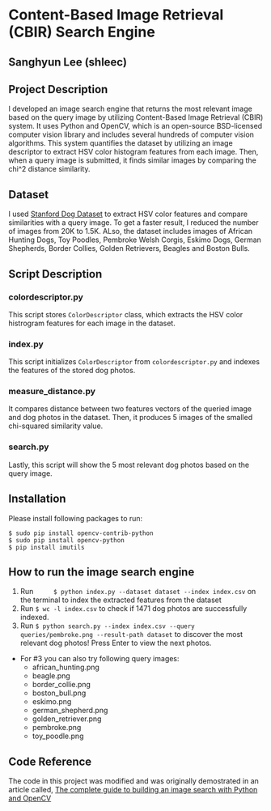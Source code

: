 # Content-Based Image Retrieval (CBIR) Search Engine
## Sanghyun Lee (shleec)


## Project Description
I developed an image search engine that returns the most relevant image based on the query image by utilizing Content-Based Image Retrieval (CBIR) system. It uses Python and OpenCV, which is an open-source BSD-licensed computer vision library and includes several hundreds of computer vision algorithms. This system quantifies the dataset by utilizing an image descriptor to extract HSV color histogram features from each image. Then, when a query image is submitted, it finds similar images by comparing the chi^2 distance similarity.


## Dataset
I used [Stanford Dog Dataset](http://vision.stanford.edu/aditya86/ImageNetDogs/) to extract HSV color features and compare similarities with a query image. To get a faster result, I reduced the number of images from 20K to 1.5K. ALso, the dataset includes images of African Hunting Dogs, Toy Poodles, Pembroke Welsh Corgis, Eskimo Dogs, German Shepherds, Border Collies, Golden Retrievers, Beagles and Boston Bulls.


## Script Description
### colordescriptor.py
This script stores `ColorDescriptor` class, which extracts the HSV color histrogram features for each image in the dataset.

### index.py
This script initializes `ColorDescriptor` from `colordescriptor.py` and indexes the features of the stored dog photos.

### measure_distance.py
It compares distance between two features vectors of the queried image and dog photos in the dataset. Then, it produces 5 images of the smalled chi-squared similarity value.

### search.py
Lastly, this script will show the 5 most relevant dog photos based on the query image.



## Installation
Please install following packages to run:
```
$ sudo pip install opencv-contrib-python
$ sudo pip install opencv-python
$ pip install imutils
```


## How to run the image search engine
1. Run `	
$ python index.py --dataset dataset --index index.csv` on the terminal to index the extracted features from the dataset
2. Run `$ wc -l index.csv` to check if 1471 dog photos are successfully indexed.
3. Run `$ python search.py --index index.csv --query queries/pembroke.png --result-path dataset` to discover the most relevant dog photos! Press Enter to view the next photos. 
- For #3 you can also try following query images:
	- african_hunting.png
	- beagle.png
	- border_collie.png
	- boston_bull.png
	- eskimo.png
	- german_shepherd.png
	- golden_retriever.png
	- pembroke.png
	- toy_poodle.png





## Code Reference
The code in this project was modified and was originally demostrated in an article called, [The complete guide to building an image search with Python and OpenCV](https://www.pyimagesearch.com/2014/12/01/complete-guide-building-image-search-engine-python-opencv/)